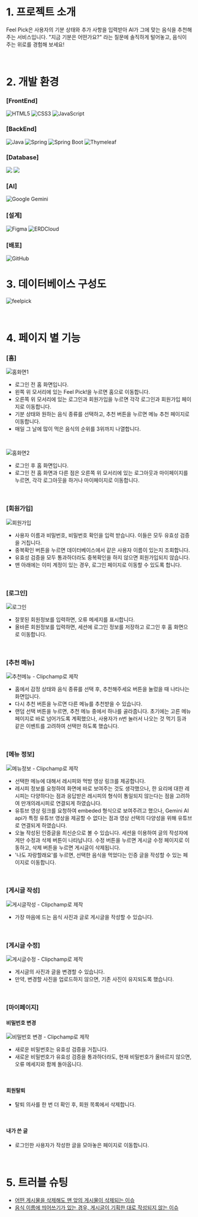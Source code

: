 # 1. 프로젝트 소개
Feel Pick은 사용자의 기분 상태와 추가 사항을 입력받아 AI가 그에 맞는 음식을 추천해주는 서비스입니다. "지금 기분은 어떤가요?" 라는 질문에 솔직하게 털어놓고, 음식이 주는 위로를 경험해 보세요!

<br/>

# 2. 개발 환경
### [FrontEnd]
<img src="https://img.shields.io/badge/HTML5-E34F26?style=for-the-badge&logo=html5&logoColor=white" alt="HTML5" /> <img src="https://img.shields.io/badge/CSS-1572B6?style=for-the-badge&logo=css3&logoColor=white" alt="CSS3" /> 
<img src="https://img.shields.io/badge/JavaScript-F7DF1E?style=for-the-badge&logo=javascript&logoColor=black" alt="JavaScript" />
  
### [BackEnd]
<img src="https://img.shields.io/badge/Java-007396?style=for-the-badge&logo=OpenJDK&logoColor=white" alt="Java" /> <img src="https://img.shields.io/badge/Spring-6DB33F?style=for-the-badge&logo=spring&logoColor=white" alt="Spring" />
<img src="https://img.shields.io/badge/Spring%20Boot-6DB33F?style=for-the-badge&logo=spring-boot&logoColor=white" alt="Spring Boot" />
<img src="https://img.shields.io/badge/Thymeleaf-005F0F?style=for-the-badge&logo=thymeleaf&logoColor=white" alt="Thymeleaf" />

### [Database]
<img src="https://img.shields.io/badge/postgresql-4169E1?style=for-the-badge&logo=postgresql&logoColor=white"/></a>
<img src="https://img.shields.io/badge/H2-004088?style=for-the-badge&logoColor=white"/></a>

### [AI]
<img src="https://img.shields.io/badge/Google%20Gemini-4285F4?style=for-the-badge&logo=googlegemini&logoColor=white" alt="Google Gemini" />

### [설계]
<img src="https://img.shields.io/badge/Figma-F24E1E?style=for-the-badge&logo=figma&logoColor=white" alt="Figma" /> <img src="https://img.shields.io/badge/ERDCloud-041E42?style=for-the-badge&logoColor=white" alt="ERDCloud" />

### [배포]
<img src="https://img.shields.io/badge/GitHub-181717?style=for-the-badge&logo=github&logoColor=white" alt="GitHub" />

<br/>

# 3. 데이터베이스 구성도
![feelpick](https://github.com/user-attachments/assets/10b9b059-d619-4105-acff-0bc1e3577b35)

<br/>

# 4. 페이지 별 기능
### [홈]
![홈화면1](https://github.com/user-attachments/assets/e3a5ac6a-c193-4144-82a4-3d403563504d)
+ 로그인 전 홈 화면입니다.
+ 왼쪽 위 모서리에 있는 Feel Pick!을 누르면 홈으로 이동합니다.
+ 오른쪽 위 모서리에 있는 로그인과 회원가입을 누르면 각각 로그인과 회원가입 페이지로 이동합니다.
+ 기분 상태와 원하는 음식 종류를 선택하고, 추천 버튼을 누르면 메뉴 추천 페이지로 이동합니다.
+ 매일 그 날에 많이 먹은 음식의 순위를 3위까지 나열합니다.

<br/>

![홈화면2](https://github.com/user-attachments/assets/b6a49e20-017c-4da4-af5d-7430e0121bf8)
+ 로그인 후 홈 화면입니다.
+ 로그인 전 홈 화면과 다른 점은 오른쪽 위 모서리에 있는 로그아웃과 마이페이지를 누르면, 각각 로그아웃을 하거나 마이페이지로 이동합니다.

<br/>

### [회원가입]
![회원가입](https://github.com/user-attachments/assets/dc72b88e-35cf-451e-9a44-9e7b959688b0)
+ 사용자 이름과 비밀번호, 비밀번호 확인을 입력 받습니다. 이들은 모두 유효성 검증을 거칩니다.
+ 중복확인 버튼을 누르면 데이터베이스에서 같은 사용자 이름이 있는지 조회합니다.
+ 유효성 검증을 모두 통과하더라도 중복확인을 하지 않으면 회원가입되지 않습니다.
+ 맨 아래에는 이미 계정이 있는 경우, 로그인 페이지로 이동할 수 있도록 합니다.

<br/>

### [로그인]
![로그인](https://github.com/user-attachments/assets/b7589370-d904-49da-a7f7-8effbd8ee661)
+ 잘못된 회원정보를 입력하면, 오류 메세지를 표시합니다.
+ 올바른 회원정보를 입력하면, 세션에 로그인 정보를 저장하고 로그인 후 홈 화면으로 이동합니다.

<br/>

### [추천 메뉴]
![추천메뉴 - Clipchamp로 제작](https://github.com/user-attachments/assets/7c33ef29-1575-4761-aaa4-3baca00b95da)
+ 홈에서 감정 상태와 음식 종류를 선택 후, 추천해주세요 버튼을 눌렀을 때 나타나는 화면입니다.
+ 다시 추천 버튼을 누르면 다른 메뉴를 추천받을 수 있습니다.
+ 랜덤 선택 버튼을 누르면, 추천 메뉴 중에서 하나를 골라줍니다. 초기에는 고른 메뉴 페이지로 바로 넘어가도록 계획했으나, 사용자가 n번 눌러서 나오는 것 먹기 등과 같은 이벤트를 고려하여 선택만 하도록 했습니다.

<br/>

### [메뉴 정보]
![메뉴정보 - Clipchamp로 제작](https://github.com/user-attachments/assets/ae25a744-11d2-402f-83c4-3a122da109e6)
+ 선택한 메뉴에 대해서 레시피와 먹방 영상 링크를 제공합니다.
+ 레시피 정보를 요청하여 화면에 바로 보여주는 것도 생각했으나, 한 요리에 대한 레시피는 다양하다는 점과 응답받은 레시피의 형식이 통일되지 않는다는 점을 고려하여 만개의레시피로 연결되게 하였습니다.
+ 유튜브 영상 링크를 요청하여 embeded 형식으로 보여주려고 했으나, Gemini AI api가 특정 유튜브 영상을 제공할 수 없다는 점과 영상 선택의 다양성을 위해 유튜브로 연결되게 하였습니다.
+ 오늘 작성된 인증글을 최신순으로 볼 수 있습니다. 세션을 이용하여 글의 작성자에게만 수정과 삭제 버튼이 나타납니다. 수정 버튼을 누르면 게시글 수정 페이지로 이동하고, 삭제 버튼을 누르면 게시글이 삭제됩니다.
+ '나도 자랑할래요'를 누르면, 선택한 음식을 먹었다는 인증 글을 작성할 수 있는 페이지로 이동합니다.

<br/>

### [게시글 작성]
![게시글작성 - Clipchamp로 제작](https://github.com/user-attachments/assets/3789edbb-8204-4250-a0a5-170aee6ba513)
+ 가장 마음에 드는 음식 사진과 글로 게시글을 작성할 수 있습니다.

<br/>

### [게시글 수정]
![게시글수정 - Clipchamp로 제작](https://github.com/user-attachments/assets/26db0d23-6f02-4679-804b-5205ecc04fb5)
+ 게시글의 사진과 글을 변경할 수 있습니다.
+ 만약, 변경할 사진을 업로드하지 않으면, 기존 사진이 유지되도록 했습니다.

<br/>

### [마이페이지]
#### 비밀번호 변경
![비밀번호 변경 - Clipchamp로 제작](https://github.com/user-attachments/assets/a50cbae4-fe5a-4aa4-a30c-c10ccd02e06b)
+ 새로운 비밀번호는 유효성 검증을 거칩니다.
+ 새로운 비밀번호가 유효성 검증을 통과하더라도, 현재 비밀번호가 올바르지 않으면, 오류 메세지와 함께 돌아옵니다.

<br/>

#### 회원탈퇴
+ 탈퇴 의사를 한 번 더 확인 후, 회원 목록에서 삭제합니다.

<br/>

#### 내가 쓴 글
+ 로그인한 사용자가 작성한 글을 모아놓은 페이지로 이동합니다.

<br/>

# 5. 트러블 슈팅
+ <a href="https://hades1.tistory.com/145">어떤 게시물을 삭제해도 맨 앞의 게시물이 삭제되는 이슈</a>
+ <a href="https://hades1.tistory.com/148">음식 이름에 띄어쓰기가 있는 경우, 게시글이 기획한 대로 작성되지 않는 이슈</a>
